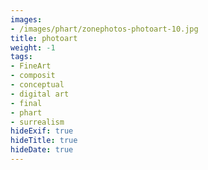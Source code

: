 ```yaml
---
images:
- /images/phart/zonephotos-photoart-10.jpg
title: photoart
weight: -1
tags:
- FineArt
- composit
- conceptual
- digital art
- final
- phart
- surrealism
hideExif: true
hideTitle: true
hideDate: true
---
```

